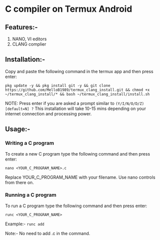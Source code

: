 # C compiler on Termux Android

## Features:- 
1. NANO, VI editors
2. CLANG complier

## Installation:-

Copy and paste the following command in the termux app and then press enter:

`pkg update -y && pkg install git -y && git clone https://github.com/MelloB1989/termux_clang_install.git && chmod +x ~/termux_clang_install/* && bash ~/termux_clang_install/install.sh`

NOTE: Press enter if you are asked a prompt similar to `(Y/I/N/O/D/Z) [default=N] ?` 
This installation will take 10-15 mins depending on your internet connection and processing power.

## Usage:-

### Writing a C program

To create a new C program type the following command and then press enter:

`nano <YOUR_C_PROGRAM_NAME>.c`

Replace YOUR_C_PROGRAM_NAME with your filename. Use nano controls from there on.

### Running a C program

To run a C program type the following command and then press enter:

`runc <YOUR_C_PROGRAM_NAME>`

Example:- `runc add`

Note:- No need to add .c in the command.
